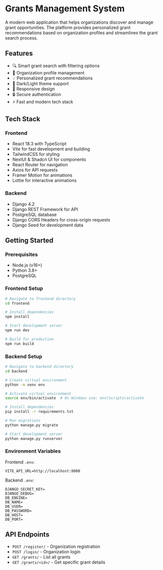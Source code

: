 
# Grants Management System

A modern web application that helps organizations discover and manage grant opportunities. The platform provides personalized grant recommendations based on organization profiles and streamlines the grant search process.

## Features

- 🔍 Smart grant search with filtering options
- 👥 Organization profile management
- 💡 Personalized grant recommendations
- 🌙 Dark/Light theme support
- 📱 Responsive design
- 🔒 Secure authentication
- ⚡ Fast and modern tech stack

## Tech Stack

### Frontend
- React 18.3 with TypeScript
- Vite for fast development and building
- TailwindCSS for styling
- NextUI & Shadcn UI for components
- React Router for navigation
- Axios for API requests
- Framer Motion for animations
- Lottie for interactive animations

### Backend
- Django 4.2
- Django REST Framework for API
- PostgreSQL database
- Django CORS Headers for cross-origin requests
- Django Seed for development data

## Getting Started

### Prerequisites
- Node.js (v16+)
- Python 3.8+
- PostgreSQL

### Frontend Setup
```bash
# Navigate to frontend directory
cd frontend

# Install dependencies
npm install

# Start development server
npm run dev

# Build for production
npm run build
```

### Backend Setup
```bash
# Navigate to backend directory
cd backend

# Create virtual environment
python -m venv env

# Activate virtual environment
source env/bin/activate  # On Windows use: env\Scripts\activate

# Install dependencies
pip install -r requirements.txt

# Run migrations
python manage.py migrate

# Start development server
python manage.py runserver
```

### Environment Variables

Frontend `.env`:
```env
VITE_API_URL=http://localhost:8000
```

Backend `.env`:
```env
DJANGO_SECRET_KEY=
DJANGO_DEBUG=
DB_ENGINE=
DB_NAME=
DB_USER=
DB_PASSWORD=
DB_HOST=
DB_PORT=
```

## API Endpoints

- `POST /register/` - Organization registration
- `POST /login/` - Organization login
- `GET /grants/` - List all grants
- `GET /grants/<id>/` - Get specific grant details

